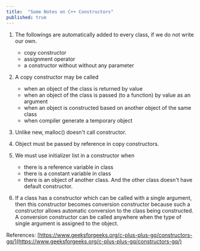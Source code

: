 ```yaml
---
title:  "Some Notes on C++ Constructors"
published: true
---
```


1. The followings are automatically added to every class, if we do not write our own.
    - copy constructor
    - assignment operator
    - a constructor without without any parameter

2. A copy constructor may be called
    - when an object of the class is returned by value
    - when an object of the class is passed (to a function) by value as an argument
    - when an object is constructed based on another object of the same class
    - when compiler generate a temporary object

3. Unlike new, malloc() doesn't call constructor.

4. Object must be passed by reference in copy constructors.

5. We must use initializer list in a constructor when
    - there is a reference variable in class
    - there is a constant variable in class
    - there is an object of another class. And the other class doesn't have default constructor.

6. If a class has a constructor which can be called with a single argument, then this
   constructor becomes conversion constructor because such a constructor allows automatic
   conversion to the class being constructed. A conversion constructor can be called
   anywhere when the type of single argument is assigned to the object.

References: [https://www.geeksforgeeks.org/c-plus-plus-gq/constructors-gq/](https://www.geeksforgeeks.org/c-plus-plus-gq/constructors-gq/)
